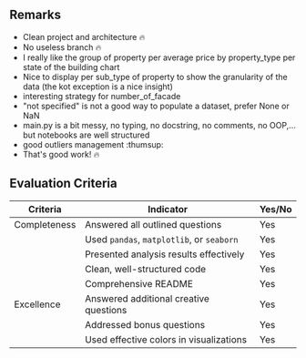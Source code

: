 
## Remarks
- Clean project and architecture :fire:
- No useless branch :fire:
- I really like the group of property per average price by property_type per state of the building chart
- Nice to display per sub_type of property to show the granularity of the data (the kot exception is a nice insight)
- interesting strategy for number_of_facade
- "not specified" is not a good way to populate a dataset, prefer None or NaN 
- main.py is a bit messy, no typing, no docstring, no comments, no OOP,... but notebooks are well structured
- good outliers management :thumsup:
- That's good work! :fire:


## Evaluation Criteria

| Criteria       | Indicator                                   | Yes/No |
| -------------- | ------------------------------------------ | ------ |
| Completeness   | Answered all outlined questions             |    Yes    |
|                | Used `pandas`, `matplotlib`, or `seaborn`   |    Yes    |
|                | Presented analysis results effectively      |     Yes   |
|                | Clean, well-structured code                 |    Yes    |
|                | Comprehensive README                        |     Yes   |
| Excellence     | Answered additional creative questions      |   Yes    |
|                | Addressed bonus questions                   |   Yes     |
|                | Used effective colors in visualizations     |   Yes     |
